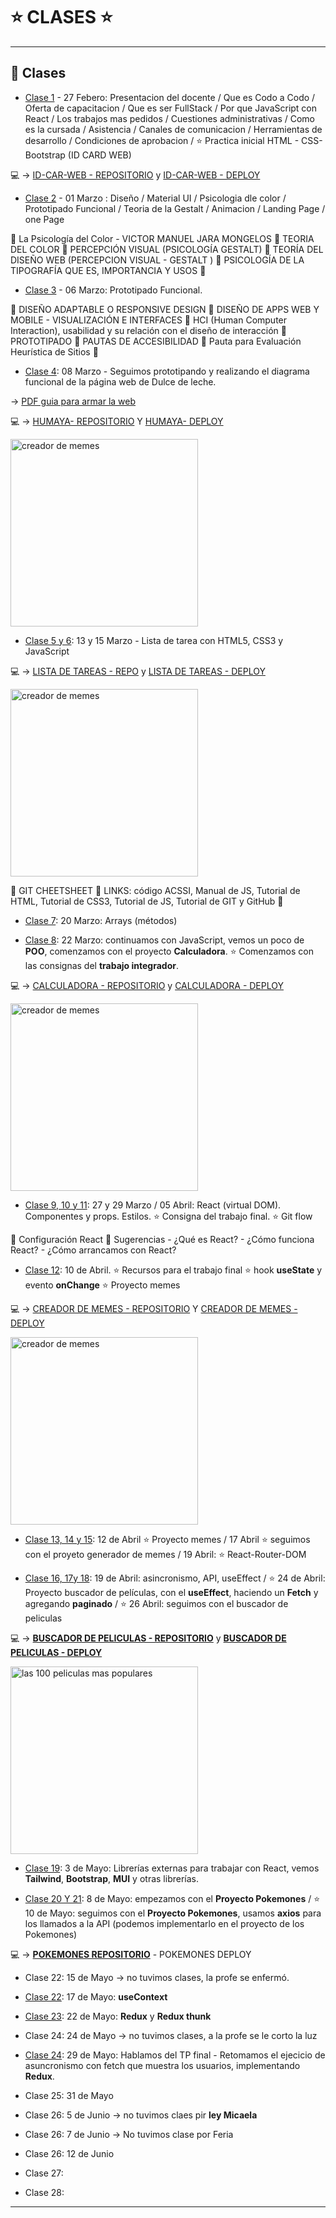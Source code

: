 # :star: CLASES :star:

---

## :book: Clases

- [Clase 1](https://github.com/eugenia1984/react-varios-cursos/blob/main/09_cac_react/clases/clase01.md) - 27 Febero: Presentacion del docente / Que es Codo a Codo / Oferta de capacitacion / Que es ser FullStack / Por que JavaScript con React / Los trabajos mas pedidos / Cuestiones administrativas / Como es la cursada / Asistencia / Canales de comunicacion / Herramientas de desarrollo / Condiciones de aprobacion / :star: Practica inicial HTML - CSS- Bootstrap (ID CARD WEB)

:computer: -> [ID-CAR-WEB - REPOSITORIO](https://github.com/eugenia1984/id-car-web) y [ID-CAR-WEB - DEPLOY](https://eugenia1984.github.io/id-car-web/)

- [Clase 2](https://github.com/eugenia1984/react-varios-cursos/blob/main/09_cac_react/clases/clase02.md) - 01 Marzo : Diseño / Material UI / Psicologia dle color / Prototipado Funcional / Teoria de la Gestalt / Animacion / Landing Page / one Page 

:book: La Psicología del Color - VICTOR MANUEL JARA MONGELOS :stars: TEORIA DEL COLOR :stars: PERCEPCIÓN VISUAL (PSICOLOGÍA GESTALT) :stars: TEORÍA DEL DISEÑO WEB (PERCEPCION VISUAL - GESTALT ) :stars: PSICOLOGÍA DE LA TIPOGRAFÍA QUE ES, IMPORTANCIA Y USOS :stars: 

- [Clase 3](https://github.com/eugenia1984/react-varios-cursos/blob/main/09_cac_react/clases/clase03.md) - 06 Marzo: Prototipado Funcional.

:book: DISEÑO ADAPTABLE O RESPONSIVE DESIGN :stars:   DISEÑO DE APPS WEB Y MOBILE - VISUALIZACIÓN E INTERFACES :stars:  HCI (Human Computer Interaction), usabilidad y su relación con el diseño de interacción :stars: PROTOTIPADO :stars: PAUTAS DE ACCESIBILIDAD :stars: Pauta para Evaluación Heurística de Sitios :stars:

 - [Clase 4](https://github.com/eugenia1984/react-varios-cursos/blob/main/09_cac_react/clases/clase04.md): 08 Marzo - Seguimos prototipando y realizando el diagrama funcional de la página web de Dulce de leche.
 
 -> [PDF guia para armar la web](https://github.com/eugenia1984/react-varios-cursos/blob/main/09_cac_react/clases/humaya.pdf)
 
:computer: -> [HUMAYA-  REPOSITORIO](https://github.com/eugenia1984/humaya) Y [HUMAYA-  DEPLOY](https://eugenia1984.github.io/humaya) 
 
 <img src="https://user-images.githubusercontent.com/72580574/236696320-fc595de7-afac-4ca7-894c-bd1ea6b574ad.png" alt="creador de memes" width=300 >
 


- [Clase 5 y 6](https://github.com/eugenia1984/react-varios-cursos/blob/main/09_cac_react/clases/clase05.md): 13 y 15 Marzo - Lista de tarea con HTML5, CSS3 y JavaScript

:computer: -> [LISTA DE TAREAS - REPO](https://github.com/eugenia1984/listaDeTareas) y [LISTA DE TAREAS - DEPLOY](https://eugenia1984.github.io/listaDeTareas/)


<img src="https://user-images.githubusercontent.com/72580574/236696243-ce36550c-bd1e-4404-8660-e6e2434eee34.png" alt="creador de memes" width=300 >



:book: GIT CHEETSHEET :stars: LINKS: código ACSSI, Manual de JS, Tutorial de HTML, Tutorial de CSS3, Tutorial de JS, Tutorial de GIT y GitHub :stars:

- [Clase 7](https://github.com/eugenia1984/react-varios-cursos/blob/main/09_cac_react/clases/clase07.md): 20 Marzo: Arrays (métodos)

- [Clase 8](https://github.com/eugenia1984/react-varios-cursos/blob/main/09_cac_react/clases/clase08.md): 22 Marzo: continuamos con JavaScript, vemos un poco de **POO**, comenzamos con el proyecto **Calculadora**. :star: Comenzamos con las consignas del **trabajo integrador**.

:computer: -> [CALCULADORA - REPOSITORIO](https://github.com/eugenia1984/Calculadora) y [CALCULADORA - DEPLOY](https://eugenia1984.github.io/Calculadora/)

<img src="https://user-images.githubusercontent.com/72580574/236696188-97d98eb7-c189-40e4-af7e-903075672af5.png" alt="creador de memes" width=300 >


- [Clase 9, 10 y 11](https://github.com/eugenia1984/react-varios-cursos/blob/main/09_cac_react/clases/clase09.md): 27 y 29 Marzo / 05 Abril: React (virtual DOM). Componentes y props. Estilos. :star: Consigna del trabajo final. :star: Git flow

:book: Configuración React :stars: Sugerencias - ¿Qué es React? - ¿Cómo funciona React? - ¿Cómo arrancamos con React? 

- [Clase 12](https://github.com/eugenia1984/react-varios-cursos/blob/main/09_cac_react/clases/clase12.md): 10 de Abril. :star: Recursos para el trabajo final :star: hook **useState** y evento **onChange** :star: Proyecto memes

:computer: -> [CREADOR DE MEMES - REPOSITORIO](https://github.com/eugenia1984/MemeCreator) Y [CREADOR DE MEMES - DEPLOY](https://meme-creator-cac.netlify.app/)

<img src="https://user-images.githubusercontent.com/72580574/235460590-909cac75-a97b-4733-a9f6-bb0748c6c33e.png" alt="creador de memes" width=300 >

- [Clase 13, 14 y 15](https://github.com/eugenia1984/react-varios-cursos/blob/main/09_cac_react/clases/clase13.md): 12 de Abril :star: Proyecto memes  / 17 Abril :star: seguimos con el proyeto generador de memes / 19 Abril: :star: React-Router-DOM

- [Clase 16, 17y 18](https://github.com/eugenia1984/react-varios-cursos/blob/main/09_cac_react/clases/clase16.md): 19 de Abril: asincronismo, API, useEffect / :star: 24 de Abril: Proyecto buscador de películas, con el **useEffect**, haciendo un **Fetch** y agregando **paginado**  / :star: 26 Abril: seguimos con el buscador de peliculas

:computer: -> [**BUSCADOR DE PELICULAS - REPOSITORIO**](https://github.com/eugenia1984/paginacion-peliculas) y [**BUSCADOR DE PELICULAS - DEPLOY**](https://100-most-popular-movies.netlify.app/) 

<img src="https://user-images.githubusercontent.com/72580574/235460701-a012a485-0bd6-4ce2-befa-39868d93d100.png" alt="las 100 peliculas mas populares" width=300 >

- [Clase 19](https://github.com/eugenia1984/react-varios-cursos/blob/main/09_cac_react/clases/clase19.md): 3 de Mayo: Librerías externas para trabajar con React, vemos **Tailwind**, **Bootstrap**, **MUI** y otras librerías.


- [Clase 20 Y 21](https://github.com/eugenia1984/react-varios-cursos/blob/main/09_cac_react/clases/clase20.md): 8 de Mayo: empezamos con el **Proyecto Pokemones** / :star: 10 de Mayo: seguimos con el **Proyecto Pokemones**, usamos **axios** para los llamados a la API (podemos implementarlo en el proyecto de los Pokemones) 

:computer: -> [**POKEMONES REPOSITORIO**](https://github.com/eugenia1984/pokedex-cac) - POKEMONES DEPLOY

- Clase 22: 15 de Mayo -> no tuvimos clases, la profe se enfermó.

- [Clase 22](https://github.com/eugenia1984/react-varios-cursos/blob/main/09_cac_react/clases/clase22.md): 17 de Mayo: **useContext**

- [Clase 23](https://github.com/eugenia1984/react-varios-cursos/blob/main/09_cac_react/clases/clase23.md): 22 de Mayo: **Redux** y **Redux thunk**

- Clase 24: 24 de Mayo -> no tuvimos clases, a la profe se le corto la luz

- [Clase 24](https://github.com/eugenia1984/react-varios-cursos/blob/main/09_cac_react/clases/clase24.md): 29 de Mayo: Hablamos del TP final - Retomamos el ejecicio de asuncronismo con fetch que muestra los usuarios, implementando **Redux**.

- Clase 25: 31 de Mayo

- Clase 26: 5 de Junio -> no tuvimos claes pir **ley Micaela**

- Clase 26: 7 de Junio -> No tuvimos clase por Feria

- Clase 26: 12 de Junio

- Clase 27:

- Clase 28:
 
---
